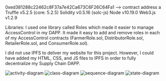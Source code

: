 0xed381288c22462c8F37a7e42Ca673C6F26C64Fa1 --> contract address
a
Truffle v5.2.5 (core: 5.2.5)
Solidity v0.5.16 (solc-js)
Node v10.19.0
Web3.js v1.2.9


Libraries:
I used one library called Roles which made it easier to manage AccessControl in my DAPP. It made it easy to add and remove roles in each of my AccessControl contracts (FarmerRole.sol, DistributorRole.sol, RetailerRole.sol, and ConsumerRole.sol).


I did not use IPFS to deliver my website for this project. However, I could have added my HTML, CSS, and JS files to IPFS in order to fully decentralize my Supply Chain DAPP.


![activity-diagram](https://user-images.githubusercontent.com/6787552/114299230-815ecb80-9aba-11eb-8e57-681b29ddcef8.png)
![class-diagram](https://user-images.githubusercontent.com/6787552/114299235-83288f00-9aba-11eb-82e9-75d54c698042.png)
![sequence-diagram](https://user-images.githubusercontent.com/6787552/114299241-87ed4300-9aba-11eb-9342-ac8198e5ed8c.png)
![state-diagram](https://user-images.githubusercontent.com/6787552/114299257-90457e00-9aba-11eb-918f-3d23dbab7304.png)
